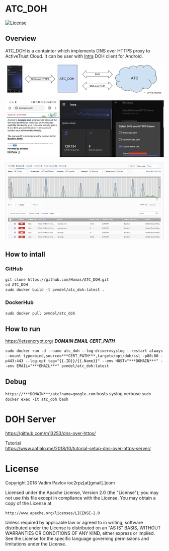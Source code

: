 # ATC_DOH
[![License](https://img.shields.io/badge/License-Apache%202.0-blue.svg)](https://opensource.org/licenses/Apache-2.0)  

## Overview
ATC_DOH is a containter which implements DNS over HTTPS proxy to ActiveTrust Cloud. It can be user with [Intra](https://play.google.com/store/apps/details?id=app.intra&hl=en) DOH client for Android.
<p align="center"><img src="https://github.com/Homas/ATC_DOH/blob/master/ATC_DOH_arch.png"></p>
<p align="center"><img src="https://github.com/Homas/ATC_DOH/blob/master/android_protection.png"></p>
<p align="center"><img src="https://github.com/Homas/ATC_DOH/blob/master/ATC_sreport.png"></p>

## How to intall
### GitHub
```
git clone https://github.com/Homas/ATC_DOH.git
cd ATC_DOH
sudo docker build -t pvmdel/atc_doh:latest .
```

### DockerHub
```
sudo docker pull pvmdel/atc_doh
```

## How to run

https://letsencrypt.org/
***DOMAIN***
***EMAIL***
***CERT_PATH***


```
sudo docker run -d --name atc_doh --log-driver=syslog --restart always --mount type=bind,source=***CERT_PATH***,target=/opt/doh/ssl -p80:80 -p443:443 --log-opt tag="{{.ID}}/{{.Name}}" --env HOST="***DOMAIN***" --env EMAIL="***EMAIL***" pvmdel/atc_doh:latest
```

## Debug

```https://***DOMAIN***/atc?name=google.com```
hosts syslog
verbose
```sudo docker exec -it atc_doh bash```


# DOH Server
https://github.com/m13253/dns-over-https/

Tutorial  
https://www.aaflalo.me/2018/10/tutorial-setup-dns-over-https-server/

# License
Copyright 2018 Vadim Pavlov ioc2rpz[at]gmail[.]com

Licensed under the Apache License, Version 2.0 (the "License"); you may not use this file except in compliance with the License.
You may obtain a copy of the License at  
  
    http://www.apache.org/licenses/LICENSE-2.0  
  
Unless required by applicable law or agreed to in writing, software distributed under the License is distributed on an "AS IS" BASIS, WITHOUT WARRANTIES OR CONDITIONS OF ANY KIND, either express or implied. See the License for the specific language governing permissions and limitations under the License.
